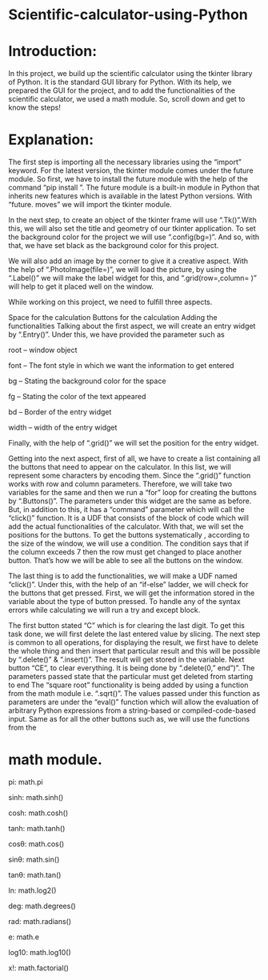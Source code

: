 # Scientific-calculator-using-Python

# Introduction:
In this project, we build up the scientific calculator using the tkinter library of Python. It is the standard GUI library for Python. With its help, we prepared the GUI for the project, and to add the functionalities of the scientific calculator, we used a math module. So, scroll down and get to know the steps!

# Explanation:
The first step is importing all the necessary libraries using the “import” keyword. For the latest version, the tkinter module comes under the future module. So first, we have to install the future module with the help of the command “pip install <module-name>”. The future module is a built-in module in Python that inherits new features which is available in the latest Python versions. With “future. moves” we will import the tkinter module.

In the next step, to create an object of the tkinter frame will use “.Tk()”.With this, we will also set the title and geometry of our tkinter application. To set the background color for the project we will use “.config(bg=<color name>)”. And so, with that, we have set black as the background color for this project.

We will also add an image by the corner to give it a creative aspect. With the help of “.PhotoImage(file=<filename>)”, we will load the picture, by using the “.Label()” we will make the label widget for this, and “.grid(row=,column= )” will help to get it placed well on the window.

While working on this project, we need to fulfill three aspects.

Space for the calculation
Buttons for the calculation
Adding the functionalities
Talking about the first aspect, we will create an entry widget by “.Entry()”. Under this, we have provided the parameter such as

root – window object

font – The font style in which we want the information to get entered

bg – Stating the background color for the space

fg – Stating the color of the text appeared

bd – Border of the entry widget

width – width of the entry widget

Finally, with the help of “.grid()” we will set the position for the entry widget.

Getting into the next aspect, first of all, we have to create a list containing all the buttons that need to appear on the calculator. In this list, we will represent some characters by encoding them. Since the “.grid()” function works with row and column parameters. Therefore, we will take two variables for the same and then we run a “for” loop for creating the buttons by “.Buttons()”. The parameters under this widget are the same as before. But, in addition to this, it has a “command” parameter which will call the “click()” function. It is a UDF that consists of the block of code which will add the actual functionalities of the calculator. With that, we will set the positions for the buttons. To get the buttons systematically , according to the size of the window, we will use a condition. The condition says that if the column exceeds 7 then the row must get changed to place another button. That’s how we will be able to see all the buttons on the window.

The last thing is to add the functionalities, we will make a UDF named “click()”. Under this, with the help of an “if-else” ladder, we will check for the buttons that get pressed. First, we will get the information stored in the variable about the type of button pressed. To handle any of the syntax errors while calculating we will run a try and except block.

The first button stated “C” which is for clearing the last digit. To get this task done, we will first delete the last entered value by slicing. The next step is common to all operations, for displaying the result, we first have to delete the whole thing and then insert that particular result and this will be possible by “.delete()” & “.insert()”. The result will get stored in the variable.
Next button “CE”, to clear everything. It is being done by “.delete(0,” end”)”. The parameters passed state that the particular must get deleted from starting to end
The “square root” functionality is being added by using a function from the math module i.e. “.sqrt()”. The values passed under this function as parameters are under the “eval()” function which will allow the evaluation of arbitrary Python expressions from a string-based or compiled-code-based input.
Same as for all the other buttons such as, we will use the functions from the  
# math module.
pi: math.pi

sinh: math.sinh()

cosh: math.cosh()

tanh: math.tanh()

cosθ: math.cos()

sinθ: math.sin()

tanθ: math.tan()

ln: math.log2()

deg: math.degrees()

rad: math.radians()

e: math.e

log10: math.log10()

x!: math.factorial()

